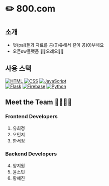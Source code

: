 # ✏️ 800.com

## 소개
- 벗(pal)들과 자료를 공(0)유해서 같이 공(0)부해요
- 오픈sw플랫폼 🤍🖤오레오🖤🤍 

## 사용 스택
[![HTML](https://img.shields.io/badge/HTML-5-orange)](https://developer.mozilla.org/en-US/docs/Web/HTML)
[![CSS](https://img.shields.io/badge/CSS-3-blue)](https://developer.mozilla.org/en-US/docs/Web/CSS)
[![JavaScript](https://img.shields.io/badge/JavaScript-ES6-yellow)](https://developer.mozilla.org/en-US/docs/Web/JavaScript)
<br>
[![Flask](https://img.shields.io/badge/Flask-2.0-green)](https://flask.palletsprojects.com/en/2.0.x/)
[![Firebase](https://img.shields.io/badge/Firebase-8.0.0-yellowgreen)](https://firebase.google.com/)
[![Python](https://img.shields.io/badge/Python-3.9.0-blue)](https://www.python.org/)

   


## Meet the Team 👩‍💻👨‍💻
### Frontend Developers
1. 유희정
2. 오민지
3. 한서정

### Backend Developers
4. 양지원
5. 윤소민
6. 황혜진


